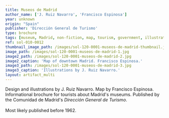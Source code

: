 ```yaml
---
title: Museos de Madrid
author_name: ['J. Ruiz Navarro', 'Francisco Espinosa']
year: unknown
origin: "Spain"
publisher: 'Dirección General de Turismo'
type: brochure
tags: [museum, Madrid, non-fiction, map, tourism, government, illustration, red, yellow]
ref: sol-010-0012
thumbnail_image_path: /images/sol-120-0001-museos-de-madrid-thumbnail.jpg
image_path: /images/sol-120-0001-museos-de-madrid-1.jpg
image2_path: /images/sol-120-0001-museos-de-madrid-2.jpg
image2_caption: 'Map of downtown Madrid. Francisco Espinosa.'
image3_path: /images/sol-120-0001-museos-de-madrid-3.jpg
image3_caption: 'Illustrations by J. Ruiz Navarro.'
layout: artifact_multi
---
```


Design and illustrations by J. Ruiz Navarro. Map by Francisco Espinosa. Informational brochure for tourists about Madrid's museums. Published by the Comunidad de Madrid's _Dirección General de Turismo_. <br><br> Most likely published before 1962.
